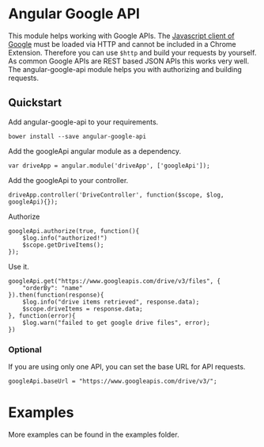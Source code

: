 # Angular Google API

This module helps working with Google APIs. The [Javascript client of Google](https://developers.google.com/api-client-library/javascript/start/start-js) must be loaded via HTTP and cannot be included in a Chrome Extension. Therefore you can use `$http` and build your requests by yourself. As common Google APIs are REST based JSON APIs this works very well. The angular-google-api module helps you with authorizing and building requests. 

## Quickstart

Add angular-google-api to your requirements. 

```
bower install --save angular-google-api
```

Add the googleApi angular module as a dependency.

```
var driveApp = angular.module('driveApp', ['googleApi']);
```

Add the googleApi to your controller.

```
driveApp.controller('DriveController', function($scope, $log, googleApi){});
```

Authorize

```
googleApi.authorize(true, function(){
	$log.info("authorized!")
	$scope.getDriveItems();
});
```

Use it.

```
googleApi.get("https://www.googleapis.com/drive/v3/files", {
	"orderBy": "name"
}).then(function(response){
	$log.info("drive items retrieved", response.data);
	$scope.driveItems = response.data;
}, function(error){
	$log.warn("failed to get google drive files", error);
})
```

### Optional

If you are using only one API, you can set the base URL for API requests. 

```
googleApi.baseUrl = "https://www.googleapis.com/drive/v3/";
```

# Examples

More examples can be found in the examples folder.

